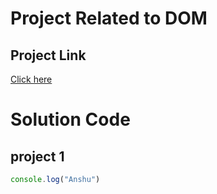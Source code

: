 # Project Related to DOM

## Project Link

[Click here](#)

# Solution Code

## project 1

```javascript
console.log("Anshu")


```

